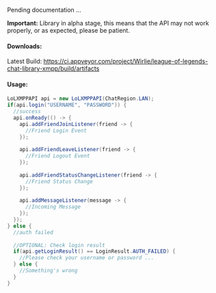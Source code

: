 Pending documentation ...

**Important:** Library in alpha stage, this means that the API may not work properly, or as expected, please be patient.

#### Downloads:
Latest Build: https://ci.appveyor.com/project/Wirlie/league-of-legends-chat-library-xmpp/build/artifacts
#### Usage:
```java
LoLXMPPAPI api = new LoLXMPPAPI(ChatRegion.LAN);
if(api.login("USERNAME", "PASSWORD")) {
  //success
  api.onReady(() -> {
    api.addFriendJoinListener(friend -> {
      //Friend Login Event
    });
    
    api.addFriendLeaveListener(friend -> {
      //Friend Logout Event
    });
    
    api.addFriendStatusChangeListener(friend -> {
      //Friend Status Change
    });
    
    api.addMessageListener(message -> {
      //Incoming Message
    });
  });
} else {
  //auth failed
  
  //OPTIONAL: Check login result
  if(api.getLoginResult() == LoginResult.AUTH_FAILED) {
    //Please check your username or password ...
  } else {
    //Something's wrong
  }
}
```
